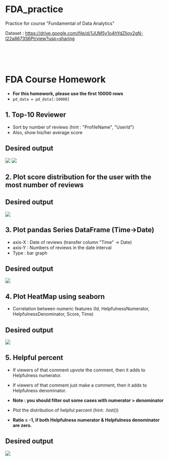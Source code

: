 # FDA_practice
Practice for course "Fundamental of Data Analytics"

Dataset : https://drive.google.com/file/d/1JUM5y1o4hYdZIioy2gN-I22a8673S6Pt/view?usp=sharing

<br>
<br>
<br>

# FDA Course Homework

- **For this homework, please use the first 10000 rows**
- `pd_data = pd_data[:10000]`

## 1. Top-10 Reviewer

- Sort by number of reviews (hint : "ProfileName", "UserId")
- Also, show his/her average score

## Desired output
![](https://i.imgur.com/pBg5fLo.png)
![](https://i.imgur.com/y1e5Vj3.png)

## 2. Plot score distribution for the user with the most number of reviews

## Desired output
![](https://i.imgur.com/5A4YTU2.png)

## 3. Plot pandas Series DataFrame (Time->Date)

- axis-X : Date of reviews (transfer column "Time" -> Date)
- axis-Y : Numbers of reviews in the date interval
- Type : bar graph

## Desired output
![](https://i.imgur.com/kRmLLRK.png)

## 4. Plot HeatMap using seaborn 

- Correlation between numeric features (Id, HelpfulnessNumerator, HelpfulnessDenominator, Score, Time)

## Desired output
![](https://i.imgur.com/4gh1Cem.png)


## 5. Helpful percent

- If viewers of that comment upvote the comment, then it adds to Helpfulness numerator.
- If viewers of that comment just make a comment, then it adds to Helpfulness denominator.
- **Note : you should filter out some cases with numerator > denominator**
- Plot the distribution of helpful percent (hint: .hist())

- **Ratio = -1, if both Helpfulness numerator & Helpfulness denominator are zero.**


## Desired output
![](https://i.imgur.com/oHSEX8W.png)

